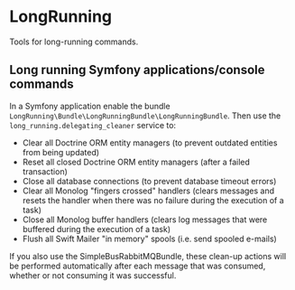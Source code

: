 # LongRunning

Tools for long-running commands.

## Long running Symfony applications/console commands

In a Symfony application enable the bundle `LongRunning\Bundle\LongRunningBundle\LongRunningBundle`. Then use the
`long_running.delegating_cleaner` service to:

- Clear all Doctrine ORM entity managers (to prevent outdated entities from being updated)
- Reset all closed Doctrine ORM entity managers (after a failed transaction)
- Close all database connections (to prevent database timeout errors)
- Clear all Monolog "fingers crossed" handlers (clears messages and resets the handler when there was no failure during the execution of a task)
- Close all Monolog buffer handlers (clears log messages that were buffered during the execution of a task)
- Flush all Swift Mailer "in memory" spools (i.e. send spooled e-mails)

If you also use the SimpleBusRabbitMQBundle, these clean-up actions will be performed automatically after each
message that was consumed, whether or not consuming it was successful.
